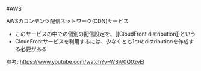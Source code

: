 #AWS 

AWSのコンテンツ配信ネットワーク(CDN)サービス

- このサービスの中での個別の配信設定を、[[CloudFront distribution]]という
- CloudFrontサービスを利用するには、少なくとも1つのdistributionを作成する必要がある

参考:
https://www.youtube.com/watch?v=WSiV0Q0zvEI